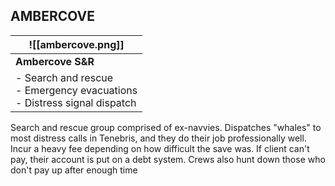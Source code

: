 ## AMBERCOVE

| ![[ambercove.png]]                                                           |
| ---------------------------------------------------------------------------- |
| **Ambercove S&R**                                                            |
| - Search and rescue<br>- Emergency evacuations<br>- Distress signal dispatch |




Search and rescue group comprised of ex-navvies. Dispatches "whales" to most distress calls in Tenebris, and they do their job professionally well. Incur a heavy fee depending on how difficult the save was. If client can't pay, their account is put on a debt system. Crews also hunt down those who don't pay up after enough time
